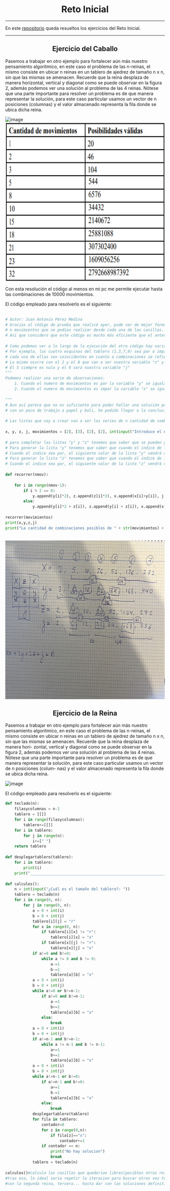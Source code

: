<h1 align="center">Reto Inicial</h1>

---
En este [repositorio](https://github.com/jmedina28/RetoInicial) queda resueltos los ejercicios del Reto Inicial.
***

<h2 align="center">Ejercicio del Caballo</h2>

Pasemos a trabajar en otro ejemplo para fortalecer aún más nuestro pensamiento algorítmico, en este caso el problema de las n-reinas, el mismo consiste en ubicar n reinas en un tablero de ajedrez de tamaño n x n, sin que las mismas se amenacen. Recuerde que la reina desplaza de manera horizontal, vertical y diagonal como se puede observar en la figura 2, además podemos ver una solución al problema de las 4 reinas. Nótese que una parte importante para resolver un problema es de que manera representar la solución, para este caso particular usamos un vector de n posiciones (columnas) y el valor almacenado representa la fila donde se ubica dicha reina.

![image](https://user-images.githubusercontent.com/91721855/189431913-b1c5e72c-e279-47de-b348-dc41c31146f2.png)
<br>
<img height="500" src="imagenes/1.png" />
<br>

Con esta resolución el código al menos en mi pc me permite ejecutar hasta las combinaciones de 10000 movimientos.

El código empleado para resolverlo es el siguiente:

```python

# Autor: Juan Antonio Pérez Medina
# Gracias al código de prueba que realicé ayer, pude ver de mejor forma el patrón que existía en el tablero y la cantidad de 
# n movimientos que se podían realizar desde cada una de las casillas.
# Asi que considero que este código es mucho más eficiente que el anterior y que practicamente cualquiera que se pueda obtener para la resolución de este problema.

# Como podemos ver a lo largo de la ejecución del otro código hay variables que se comportan de forma parecida.
# Por ejemplo, las cuatro esquinas del tablero (1,3,7,9) sea par o impar la cantidad de movimientos que se pueden realizar desde 
# cada una de ellas son coincidentes en cuanto a combinaciones se refiere asi que podemos llamar a esa variable "x"
# Lo mismo ocurre con el 2 y el 8 que van a ser nuestra variable "z" y con el 4 y el 6 que van a ser nuestra variable "y"
# El 5 siempre es nulo y el 0 será nuestra variable "j"
"""
Podemos realizar una serie de observaciones:
    1. Cuando el numero de movimientos es par la variable "y" se iguala con la "j"
    2. Cuando el numero de movimientos es impar la variable "x" se iguala con la "z" dejando las filas 1 y 3 con los mismos valores.

"""
# Aun así parece que no es suficiente para poder hallar una solución pero combinando la la información obtenida en el código de prueba
# con un poco de trabajo a papel y boli, he podido llegar a la conclusion que vendrá dada en formato imagen después de esta solución.

# Las listas que voy a crear van a ser las series de n cantidad de combinaciones posibles para i movimientos correspondientes a cada una de las casillas del tablero.

x, y, z, j, movimientos = [2], [3], [2], [2], int(input("Introduce el número de movimientos que desea que incluya sus combinaciones: "))

# para completar las listas "y" y "z" tenemos que saber que se pueden generar cruzando datos entre ellas.
# Para generar la lista "y" tenemos que saber que cuando el indice de la lista "y" es impar, el siguiente valor de la lista "y" será el doble del anterior
# Cuando el indice sea par, el siguiente valor de la lista "y" vendrá dado por la suma del valor anterior multiplicado por 2 y el valor de la lista "z" en la misma posición.
# Para generar la lista "z" tenemos que saber que cuando el indice de la lista "z" es impar, el siguiente valor de la lista "z" será el doble del anterior
# Cuando el indice sea par, el siguiente valor de la lista "z" vendrá dado por la suma del valor anterior con el valor de la lista "y" en la misma posición.

def recorrer(nmov):
    
    for i in range(nmov-1):
        if i % 2 == 0: 
            y.append(y[i]*2), z.append(z[i]*2), x.append(x[i]+y[i]), j.append(y[i+1]) 
        else:
            y.append(y[i]*2 + z[i]), z.append(y[i] + z[i]), x.append(x[i]*2), j.append(j[i]*2)

recorrer(movimientos)
print(x,y,z,j)
print("La cantidad de combinaciones posibles de " + str(movimientos) + " es de " + str(x[-1]*4+y[-1]*2+z[-1]*2+j[-1]))
```
<br>
<img height="500" src="imagenes/IMG_2383.jpg" />
<br>

<h2 align="center">Ejercicio de la Reina</h2>

Pasemos a trabajar en otro ejemplo para fortalecer aún más nuestro pensamiento algorítmico, en este caso el problema de las n-reinas, el mismo consiste en ubicar n reinas en un tablero de ajedrez de tamaño n x n, sin que las mismas se amenacen. Recuerde que la reina desplaza de manera hori- zontal, vertical y diagonal como se puede observar en la figura 2, además podemos ver una solución al problema de las 4 reinas. Nótese que una parte importante para resolver un problema es de que manera representar la solución, para este caso particular usamos un vector de n posiciones (colum- nas) y el valor almacenado representa la fila donde se ubica dicha reina.

![image](https://user-images.githubusercontent.com/91721855/189432017-53b0d17a-ffad-40e5-b2ae-361dccce7f67.png)

El código empleado para resolverlo es el siguiente:

```python
def teclado(n):
    filasycolumnas = n-1
    tablero = [[]]
    for i in range(filasycolumnas):
        tablero+=[[]]
    for i in tablero:
        for j in range(n):
            i+=[" "]
    return tablero

def desplegartablero(tablero):
    for i in tablero:
        print(i)
    print("____________________________________________________________________")

def calculos():
    n = int(input("¿Cuál es el tamaño del tablero?: "))
    tablero = teclado(n)
    for i in range(0, n):
        for j in range(0, n):
            a = 0 + int(i)
            b = 0 + int(j)
            tablero[i][j] = "r"
            for x in range(0, n):
                if tablero[i][x] != "r":
                    tablero[i][x] = "x"
                if tablero[x][j] != "r":
                    tablero[x][j] = "x"
            if a!=0 and b!=0:
                while a != 0 and b != 0:
                    a-=1
                    b-=1
                    tablero[a][b] = "x"
            a = 0 + int(i)
            b = 0 + int(j)
            while a!=0 or b!=n-1:
                if a!=0 and b!=n-1:
                    a-=1
                    b+=1
                    tablero[a][b] = "x"
                else:
                    break
            a = 0 + int(i)
            b = 0 + int(j)
            if a!=n-1 and b!=n-1:
                while a != n-1 and b != n-1:
                    a+=1
                    b+=1
                    tablero[a][b] = "x"
            a = 0 + int(i)
            b = 0 + int(j)
            while a!=n-1 or b!=0:
                if a!=n-1 and b!=0:
                    a+=1
                    b-=1
                    tablero[a][b] = "x"
                else:
                    break
            desplegartablero(tablero)
            for fila in tablero:
                contador=0
                for z in range(0,n):
                    if fila[z]=="x":
                        contador+=1
                if contador == n:
                    print("No hay solucion")
                    break
            tablero = teclado(n)

calculos()#calcula las casillas que quedarian libres(posibles otras reinas) en un tablero nxn
#tras eso, lo ideal seria repetir la iteracion para buscar otras vez todas las posibles combinaciones
#con la segunda reina, tercera... hasta dar con las soluciones definitivas y contar cuantas hay por tablero
```
